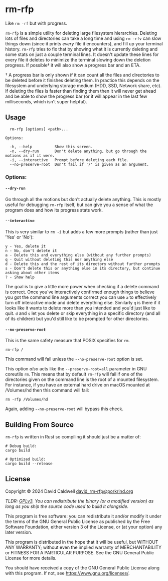 rm-rfp
======

Like `rm -rf` but with progress.

`rm-rfp` is a simple utility for deleting large filesystem hierarchies. Deleting
lots of files and directories can take a long time and using `rm -rfv` can slow
things down (since it prints _every_ file it encounters), and fill up your
terminal history. `rm-rfp` tries to fix that by showing what it is currently
deleting and some stats on just a couple terminal lines. It doesn't update these
lines for every file it deletes to minimize the terminal slowing down the
deletion progress. If possible† it will also show a progress bar and an ETA.


† A progress bar is only shown if it can count all the files and directories to
be deleted before it finishes deleting them. In practice this depends on the
filesystem and underlying storage medium (HDD, SSD, Network share, etc). If
deleting the files is faster than finding them then it will never get ahead and
be able to show the progress bar (or it will appear in the last few milliseconds,
which isn't super helpful).

Usage
-----

      rm-rfp [options] <path>...

    Options:

      -h, --help          Show this screen.
      -n, --dry-run       Don't delete anything, but go through the motions as if it were.
      -i, --interactive   Prompt before deleting each file.
      --no-preserve-root  Don't fail if '/' is given as an argument.

### Options:

#### `--dry-run`

Go through all the motions but don't actually delete anything. This is mostly
useful for debugging `rm-rfp` itself, but can give you a sense of what the
program does and how its progress stats work.

#### `--interactive`

This is very similar to `rm -i` but adds a few more prompts (rather than just 'Yes' or 'No'):

    y - Yes, delete it
    n - No, don't delete it
    a - Delete this and everything else (without any further prompts)
    q - Quit without deleting this nor anything else
    d - Delete this and the rest of its directory without further prompts
    s - Don't delete this or anything else in its directory, but continue asking about other items
    ? - Show help

The goal is to give a little more power when checking if a delete command is
correct. Once you've interactively confirmed enough things to believe you got
the command line arguments correct you can use `a` to effectively turn off
interactive mode and delete everything else. Similarly `q` is there if it looks
like it wants to delete more than you intended and you'd just like to quit. `d`
and `s` let you delete or skip everything in a specific directory (and all of
its children) but you'd still like to be prompted for other directories.

#### `--no-preserve-root`

This is the same safety measure that POSIX specifies for `rm`.

    rm-rfp /

This command will fail unless the `--no-preserve-root` option is set.

This option _also_ acts like the `--preserve-root=all` parameter in GNU
coreutils `rm`. This means that by default `rm-rfp` will fail if one of the
directories given on the command line is the root of a mounted filesystem. For
instance, if you have an external hard drive on macOS mounted at /Volumes/hd
then this command will fail:

    rm -rfp /Volumes/hd

Again, adding `--no-preserve-root` will bypass this check.

Building From Source
--------------------

`rm-rfp` is written in Rust so compiling it should just be a matter of:

    # Debug build:
    cargo build

    # Optimized build:
    cargo build --release

License
-------

Copyright © 2024 David Caldwell <david_rm-rfp@porkrind.org>

*TLDR: [GPLv3](/LICENSE.md). You can redistribute the binary (or a
modified version) as long as you ship the source code used to build it
alongside.*

This program is free software: you can redistribute it and/or modify
it under the terms of the GNU General Public License as published by
the Free Software Foundation, either version 3 of the License, or
(at your option) any later version.

This program is distributed in the hope that it will be useful,
but WITHOUT ANY WARRANTY; without even the implied warranty of
MERCHANTABILITY or FITNESS FOR A PARTICULAR PURPOSE.  See the
GNU General Public License for more details.

You should have received a copy of the GNU General Public License
along with this program.  If not, see <https://www.gnu.org/licenses/>.
